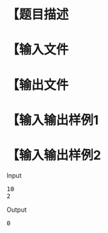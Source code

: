 

# 【题目描述



# 【输入文件



# 【输出文件



# 【输入输出样例1



# 【输入输出样例2


<p>
Input
</p>
<pre>10
2
</pre>
<p>
Output
</p>
<pre>0
</pre>

